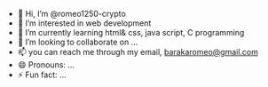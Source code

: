 - 👋 Hi, I’m @romeo1250-crypto
- 👀 I’m interested in web development
- 🌱 I’m currently learning html& css, java script, C programming
- 💞️ I’m looking to collaborate on ...
- 📫 you can reach me through my email, barakaromeo@gmail.com
- 😄 Pronouns: ...
- ⚡ Fun fact: ...

<!---
romeo1250-crypto/romeo1250-crypto is a ✨ special ✨ repository because its `README.md` (this file) appears on your GitHub profile.
You can click the Preview link to take a look at your changes.
--->
